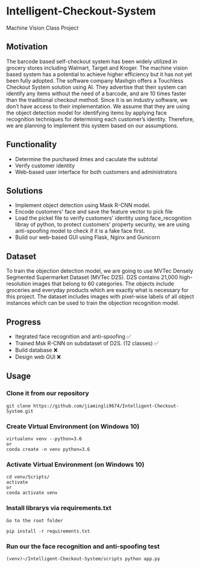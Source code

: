 # Intelligent-Checkout-System
Machine Vision Class Project

## Motivation
The barcode based self-checkout system has been widely utilized in grocery stores including Walmart, Target and Kroger. The machine vision based system has a potential to achieve higher efficiency but it has not yet been fully adopted. The software company Mashgin offers a Touchless Checkout System solution using AI. They advertise that their system can identify any items without the need of a barcode, and are 10 times faster than the traditional checkout method. Since it is an industry software, we don’t have access to their implementation. We assume that they are using the object detection model for identifying items by applying face recognition techniques for determining each customer’s identity. Therefore, we are planning to implement this system based on our assumptions.

## Functionality

* Determine the purchased itmes and caculate the subtotal 
* Verify customer identity
* Web-based user interface for both customers and administrators

## Solutions

* Implement object detection using Mask R-CNN model.
* Encode customers' face and save the feature vector to pick file
* Load the pickel file to verify customers' identity using face_recognition libray of python, to protect customers' property security, we are using anti-spoofing model to check if it is a fake face first.
* Build our web-based GUI using Flask, Nginx and Gunicorn

## Dataset

To train the objection detection model, we are going to use MVTec Densely Segmented Supermarket Dataset (MVTec D2S). D2S contains 21,000 high-resolution images that belong to 60 categories. The objects include groceries and everyday products which are exactly what is necessary for this project. The dataset includes images with pixel-wise labels of all object instances which can be used to train the objection recognition model. 

## Progress
* Itegrated face recognition and anti-spoofing :white_check_mark:
* Trained Msk R-CNN on subdataset of D2S. (12 classes) :white_check_mark:
* Build database :x:
* Design web GUI :x:

## Usage

### Clone it from our repository

```
git clone https://github.com/jiamingli9674/Intelligent-Checkout-System.git

```



### Create Virtual Environment (on Windows 10)

```
virtualenv venv --python=3.6
or
conda create -n venv python=3.6

```

### Activate Virtual Environment (on Windows 10)

```
cd venv/Scripts/
activate
or
conda activate venv

```

### Install librarys via requirements.txt

```
Go to the root folder

pip install -r requirements.txt

```



### Run our the face recognition and anti-spoofing test

```
(venv)~/Intelligent-Checkout-System/scripts python app.py

```
